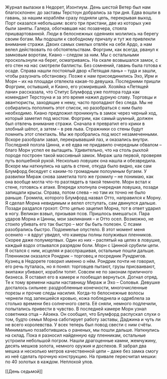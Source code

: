 Журнал вылазки в Недорет, Изонтиум. День шестой
Ветер был нам благосклонен: до заставы Терстоун добрались за три дня. Едва вошли в гавань, за нашим кораблём сразу подняли цепь, перекрывая выход. Порт оказался небольшим: всего три пристани, две из которых уже были заняты. Галера, обогнавшая нас позавчера, стояла пришвартованной. Люди в белоснежных одеяниях молились на берегу своим богам. Мы подошли к свободному причалу и тут же привлекли внимание стражи. Двоих самых смелых отвлёк на себя Ардо, а нам велел действовать по обстоятельствам. Форгрим, как всегда, рванул к замковым воротам, Киано – следом за ним. Мы с остальными проскользнули на берег, осматриваясь. На скале возвышался замок, с его стен на нас смотрели баллисты. Без сомнений, гавань была готова к осаде. Справа нашли постоялый двор «Летящая лань» – туда и зашли, чтобы разузнать обстановку. Позже к нам присоединились Эхо, Ирм и Морн – их на площади отвлекла какая-то девушка. Последними пришли Форгрим, остывший, и Киано, его усмиривший. Хозяйка «Летящей лани» рассказала, что Ститус Блумфорд уже полтора года как комендант Терстоуна и за это время нажил дурную славу. Торговцы и авантюристы, заходящие к нему, часто пропадают без следа. Мы не собирались пополнить этот список, но разобраться с ним было необходимо. Киано предложил проникнуть в замок через черный ход, который заметил под мостом. Форгрим, как самый шумный, должен был отвлечь внимание стражи. Сначала я превратил его крики в злобный шёпот, а затем – в рев льва. Стражники со стены будут помнить этот спектакль. Мы же пробрались под мост незамеченными.
Вскоре разобрали завал, перекрывавший лаз, и оказались внутри. Последней ползла Цинна, и её едва не придавило очередным обвалом – благо Морн успел ее вытащить. Удивительно, что на столь рыхлой породе построен такой массивный замок. Мираж шла первой, проверяя путь волшебной рукой. Несколько ловушек она нашла и обезвредила. Вскоре мы наткнулись на щель в стене, откуда было видно, как сам Блумфорд беседует с каким-то громадным полоумным бугаем. У развилки Мираж снова заметила того же громилу – не понимаю, как она вообще могла что-то разглядеть в такой темноте. Морн встал к стене, готовясь к атаке. Впереди хлопнула очередная ловушка, позади запищали крысы. Справа, потом слева – но там их точно не было раньше. Громила, которого Блумфорд назвал Отто, направился к Морну. Я сделал Морна невидимым и велел отступать, сам двинулся дальше. Позади раздался грохот: Отто цепью зацепил Морна, тот в ответ ударил в ногу. Великан взвыл, призывая псов. Пришлось вмешаться. Пара ударов Морна и Цинны, мои заклинания – и Отто осел. Возможно, не стоило убивать его так быстро – мог бы быть полезен. С псами разобрались быстро. Подземелье опустело. В этот момент меня осенило – я вдруг увидел, что камеры полны полуживых пленников. Скорее даже полумертвых. Один из них – распятый на цепях в ловушке, каждый вздох отзывался разрядом боли. Морн с Цинной срубили цепи. Я остался с ним, исцеляя и расспрашивая, остальные пошли дальше.
Пленником оказался Рондрик – торговец и посредник Рундригов. Кузнец в Недорете говорил именно о нём. Рондрик почти не говорил, его речь путалась, но я понял: торговцев пытают, грузы присваивают, экипажи убивают, корабли топят. Совсем не по законам приличного бизнеса. Я оставил его в камере и пообещал вернуться. Догнал отряд. Те к тому времени нашли наставницу Мираж и Эхо – Соловья. Девушке досталось сильнее: раздробленные конечности, многочисленные порезы и прочие следы насилия. Когда-то белоснежные волосы чернели под запекшейся кровью, кожа побледнела и одряблела за столько времени без солнечного света. Её сняли, немного подлечили, попытались привести в чувство. В последней камере Морн узнал советника отца – Айзека. Он сообщил, что Блумфорд распускал слухи о том, будто семья Морна саботирует работу заставы, Даджина и чуть ли не всего королевства. У всех теперь был повод свести с ним счёты. Минимально позаботившись о раненых, мы пошли дальше. Наткнулись на склад. Пока я разносил найденную еду пленникам, остальные устроили небольшой погром. Нашли драгоценные камни, жемчужину, десять мешков золота, немного оружия и доспехов. Я забрал два мешка и несколько метров качественной цепи – даже без замка смогу из неё сделать прочную конструкцию. На привале пересчитал мешки: по 40 золотых в каждом. Неплохой улов.

[[День седьмой]]